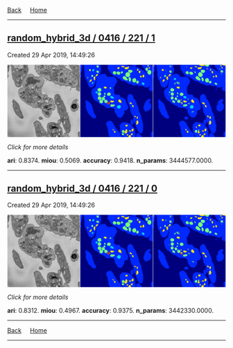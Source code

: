 
[Back](..)&nbsp;&nbsp;&nbsp;&nbsp;&nbsp;[Home](https://leapmanlab.github.io/snapshots)

---

<div class="summary"><a href="1"><h2>random_hybrid_3d / 0416 / 221 / 1</h2></a><p>Created 29 Apr 2019, 14:49:26
</p><a href="1"><img src="1/media/summary.png" align="center"></a><p>
<i>Click for more details</i>
</p></div>

**ari**: 0.8374. **miou**: 0.5069. **accuracy**: 0.9418. **n_params**: 3444577.0000. 

---

<div class="summary"><a href="0"><h2>random_hybrid_3d / 0416 / 221 / 0</h2></a><p>Created 29 Apr 2019, 14:49:26
</p><a href="0"><img src="0/media/summary.png" align="center"></a><p>
<i>Click for more details</i>
</p></div>

**ari**: 0.8312. **miou**: 0.4967. **accuracy**: 0.9375. **n_params**: 3442330.0000. 

---

[Back](..)&nbsp;&nbsp;&nbsp;&nbsp;&nbsp;[Home](https://leapmanlab.github.io/snapshots)

---